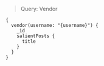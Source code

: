 > Query: Vendor

```
{
  vendor(username: "{username}") {
    _id
    salientPosts {
      title
    }
  }
}
```



